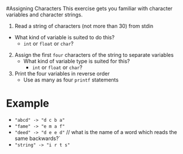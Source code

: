#Assigning Characters
This exercise gets you familiar with character variables and character strings.

1. Read a string of characters (not more than 30) from stdin
  - What kind of variable is suited to do this?
     - `int` or `float` or `char`?
2. Assign the first `four` characters of the string to separate variables
   - What kind of variable type is suited for this?
     - `int` or `float` or `char`?
3. Print the four variables in reverse order
   - Use as many as four `printf` statements

# Example
- `"abcd" -> "d c b a"`
- `"fame" -> "e m a f"`
- `"deed" -> "d e e d"`   // what is the name of a word which reads the same backwards?` 
- `"string" -> "i r t s"`
